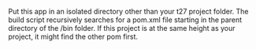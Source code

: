 Put this app in an isolated directory other than your t27 project folder. The build script recursively searches for a pom.xml file
starting in the parent directory of the /bin folder. If this project is at the same height as your project, it might find 
the other pom first. 
